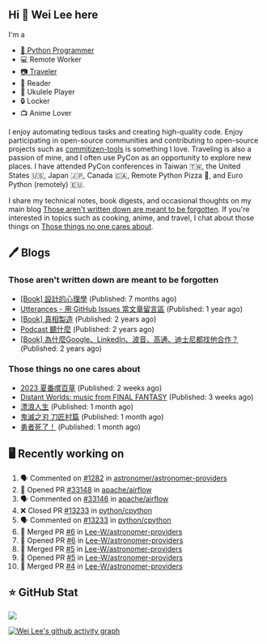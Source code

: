 ## Hi 👋 Wei Lee here

I'm a

* [🐍 Python Programmer](https://pycon-note.wei-lee.me/)
* 💻 Remote Worker
* [📷 Traveler](https://travlog.wei-lee.me/)
* 📖 Reader
* 🎵 Ukulele Player
* 🔒 Locker
* 📺 Anime Lover

I enjoy automating tedious tasks and creating high-quality code. Enjoy participating in open-source communities and contributing to open-source projects such as [commitizen-tools](https://github.com/commitizen-tools) is something I love. Traveling is also a passion of mine, and I often use PyCon as an opportunity to explore new places. I have attended PyCon conferences in Taiwan 🇹🇼, the United States 🇺🇸, Japan 🇯🇵, Canada 🇨🇦, Remote Python Pizza 🍕, and Euro Python (remotely) 🇪🇺.

I share my technical notes, book digests, and occasional thoughts on my main blog [Those aren't written down are meant to be forgotten](https://blog.wei-lee.me/). If you're interested in topics such as cooking, anime, and travel, I chat about those things on [Those things no one cares about](https://travlog.wei-lee.me/).

## 🖊️ Blogs

### Those aren't written down are meant to be forgotten

* [[Book] 設計的心理學](https://blog.wei-lee.me/posts/book/2023/01/the-design-of-everyday-things) (Published: 7 months ago)
* [Utterances - 用 GitHub Issues 當文章留言區](https://blog.wei-lee.me/posts/tech/2022/02/use-github-issues-as-comment-system) (Published: 1 year ago)
* [[Book] 真相製造](https://blog.wei-lee.me/posts/book/2022/02/reality-is-business) (Published: 2 years ago)
* [Podcast 聽什麼](https://blog.wei-lee.me/posts/gossiping/2021/12/podcast-i-listen-to) (Published: 2 years ago)
* [[Book] 為什麼Google、LinkedIn、波音、高通、迪士尼都找他合作？](https://blog.wei-lee.me/posts/book/2021/12/pitch-anyting) (Published: 2 years ago)

### Those things no one cares about

* [2023 夏番嚐百草](https://travlog.wei-lee.me/posts/review/2023/07/what-i-will-watch-in-2023-summer) (Published: 2 weeks ago)
* [Distant Worlds: music from FINAL FANTASY](https://travlog.wei-lee.me/posts/review/2023/07/distant-worlds-music-from-FINAL-FANTASY) (Published: 3 weeks ago)
* [漂浪人生](https://travlog.wei-lee.me/posts/review/2023/07/Flee) (Published: 1 month ago)
* [鬼滅之刃 刀匠村篇](https://travlog.wei-lee.me/posts/review/2023/07/demon-slayer-to-the-swordsmith-village) (Published: 1 month ago)
* [勇者死了！](https://travlog.wei-lee.me/posts/review/2023/07/the-legendary-hero-is-dead) (Published: 1 month ago)

## 🖥️ Recently working on

1. 🗣 Commented on [#1282](https://github.com/astronomer/astronomer-providers/issues/1282) in [astronomer/astronomer-providers](https://github.com/astronomer/astronomer-providers)
2. 💪 Opened PR [#33148](https://github.com/apache/airflow/pull/33148) in [apache/airflow](https://github.com/apache/airflow)
3. 🗣 Commented on [#33146](https://github.com/apache/airflow/issues/33146) in [apache/airflow](https://github.com/apache/airflow)
4. ❌ Closed PR [#13233](https://github.com/python/cpython/pull/13233) in [python/cpython](https://github.com/python/cpython)
5. 🗣 Commented on [#13233](https://github.com/python/cpython/issues/13233) in [python/cpython](https://github.com/python/cpython)
6. 🎉 Merged PR [#6](https://github.com/Lee-W/astronomer-providers/pull/6) in [Lee-W/astronomer-providers](https://github.com/Lee-W/astronomer-providers)
7. 💪 Opened PR [#6](https://github.com/Lee-W/astronomer-providers/pull/6) in [Lee-W/astronomer-providers](https://github.com/Lee-W/astronomer-providers)
8. 🎉 Merged PR [#5](https://github.com/Lee-W/astronomer-providers/pull/5) in [Lee-W/astronomer-providers](https://github.com/Lee-W/astronomer-providers)
9. 💪 Opened PR [#5](https://github.com/Lee-W/astronomer-providers/pull/5) in [Lee-W/astronomer-providers](https://github.com/Lee-W/astronomer-providers)
10. 🎉 Merged PR [#4](https://github.com/Lee-W/astronomer-providers/pull/4) in [Lee-W/astronomer-providers](https://github.com/Lee-W/astronomer-providers)


## ⭐ GitHub Stat
[![](https://github-readme-stats.vercel.app/api?username=Lee-W&show_icons=true&hide_title=true&cache_seconds=86400)](https://github.com/anuraghazra/github-readme-stats)

[![Wei Lee's github activity graph](https://github-readme-activity-graph.vercel.app/graph?username=Lee-W&theme=dracula)](https://github.com/ashutosh00710/github-readme-activity-graph)

